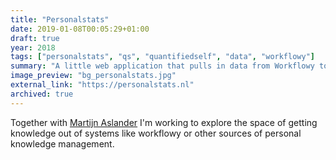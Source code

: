 ```yaml
---
title: "Personalstats"
date: 2019-01-08T00:05:29+01:00
draft: true
year: 2018
tags: ["personalstats", "qs", "quantifiedself", "data", "workflowy"]
summary: "A little web application that pulls in data from Workflowy to make it more understandable"
image_preview: "bg_personalstats.jpg"
external_link: "https://personalstats.nl"
archived: true 
---
```


Together with [Martijn Aslander](http://martijnaslander.nl/) I'm working to explore the space of getting knowledge out of systems like workflowy or other sources of personal knowledge management.